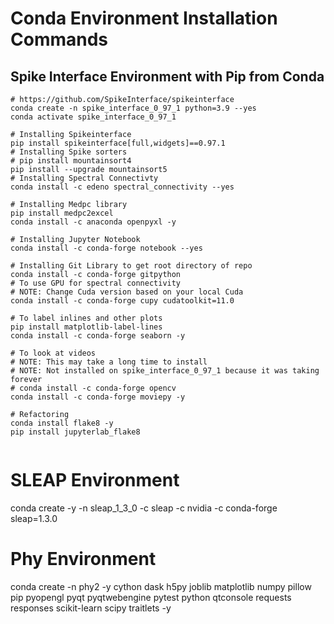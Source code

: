 # Conda Environment Installation Commands

## Spike Interface Environment with Pip from Conda
```
# https://github.com/SpikeInterface/spikeinterface 
conda create -n spike_interface_0_97_1 python=3.9 --yes
conda activate spike_interface_0_97_1

# Installing Spikeinterface
pip install spikeinterface[full,widgets]==0.97.1
# Installing Spike sorters
# pip install mountainsort4
pip install --upgrade mountainsort5
# Installing Spectral Connectivty
conda install -c edeno spectral_connectivity --yes

# Installing Medpc library
pip install medpc2excel
conda install -c anaconda openpyxl -y

# Installing Jupyter Notebook
conda install -c conda-forge notebook --yes

# Installing Git Library to get root directory of repo
conda install -c conda-forge gitpython
# To use GPU for spectral connectivity
# NOTE: Change Cuda version based on your local Cuda
conda install -c conda-forge cupy cudatoolkit=11.0

# To label inlines and other plots
pip install matplotlib-label-lines
conda install -c conda-forge seaborn -y

# To look at videos
# NOTE: This may take a long time to install
# NOTE: Not installed on spike_interface_0_97_1 because it was taking forever
# conda install -c conda-forge opencv
conda install -c conda-forge moviepy -y

# Refactoring
conda install flake8 -y
pip install jupyterlab_flake8


```

# SLEAP Environment
conda create -y -n sleap_1_3_0 -c sleap -c nvidia -c conda-forge sleap=1.3.0 

# Phy Environment
conda create -n phy2 -y cython dask h5py joblib matplotlib numpy pillow pip pyopengl pyqt pyqtwebengine pytest python qtconsole requests responses scikit-learn scipy traitlets -y

